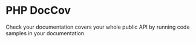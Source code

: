 # PHP DocCov

Check your documentation covers your whole public API by running code samples in your documentation
